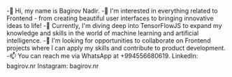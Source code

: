 -👋 Hi, my name is Bagirov Nadir.
-👀 I'm interested in everything related to Frontend - from creating beautiful user interfaces to bringing innovative ideas to life!
-🌱 Currently, I'm diving deep into TensorFlowJS to expand my knowledge and skills in the world of machine learning and artificial intelligence.
-💞️ I'm looking for opportunities to collaborate on Frontend projects where I can apply my skills and contribute to product development.
-📫 You can reach me via WhatsApp at +994556680619.
LinkedIn: bagirov.nr
Instagram: bagirov.nr

